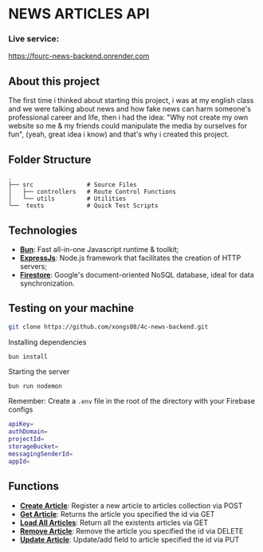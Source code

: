 # NEWS ARTICLES API
### Live service:
https://fourc-news-backend.onrender.com

## About this project
The first time i thinked about starting this project, i was at my english class and we were talking about news and how fake news can harm someone's professional career and life, then i had the idea: "Why not create my own website so me & my friends could manipulate the media by ourselves for fun", (yeah, great idea i know) and that's why i created this project.

## Folder Structure

    .
    ├── src               # Source Files
    │   ├── controllers   # Route Control Functions
    │   └── utils         # Utilities
    └──  tests            # Quick Test Scripts

## Technologies
- [**Bun**](https://bun.sh): Fast all-in-one Javascript runtime & toolkit;
- [**ExpressJs**](https://expressjs.com): Node.js framework that facilitates the creation of HTTP servers;
- [**Firestore**](https://firebase.google.com/docs/firestore): Google's document-oriented NoSQL database, ideal for data synchronization.

## Testing on your machine
```bash
git clone https://github.com/xongs08/4c-news-backend.git
```

Installing dependencies
```bash
bun install
```

Starting the server
```
bun run nodemon
```

Remember: Create a ```.env``` file in the root of the directory with your Firebase configs
```bash
apiKey=
authDomain=
projectId=
storageBucket=
messagingSenderId=
appId=
```

## Functions
- [**Create Article**](/tests/CreateArticleTest.ts): Register a new article to articles collection via POST
- [**Get Article**](/tests/GetArticleTest.ts): Returns the article you specified the id via GET
- [**Load All Articles**](/tests/LoadArticlesTest.ts): Return all the existents articles via GET
- [**Remove Article**](/tests/RemoveArticleTest.ts): Remove the article you specified the id via DELETE
- [**Update Article**](/tests/UpdateArticleTest.ts): Update/add field to article specified the id via PUT
